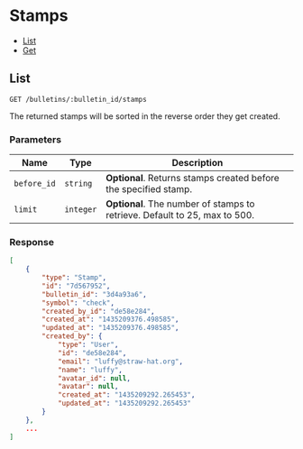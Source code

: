 # Stamps

* [List](#list)
* [Get](#get)


## List

```
GET /bulletins/:bulletin_id/stamps
```

The returned stamps will be sorted in the reverse order they get created.

### Parameters

| Name        | Type      | Description |
| ----------- | --------- | ----------- |
| `before_id` | `string`  | **Optional**. Returns stamps created before the specified stamp. |
| `limit`     | `integer` | **Optional**. The number of stamps to retrieve. Default to 25, max to 500. |

### Response

```json
[
    {
        "type": "Stamp",
        "id": "7d567952",
        "bulletin_id": "3d4a93a6",
        "symbol": "check",
        "created_by_id": "de58e284",
        "created_at": "1435209376.498585",
        "updated_at": "1435209376.498585",
        "created_by": {
            "type": "User",
            "id": "de58e284",
            "email": "luffy@straw-hat.org",
            "name": "luffy",
            "avatar_id": null,
            "avatar": null,
            "created_at": "1435209292.265453",
            "updated_at": "1435209292.265453"
        }
    },
    ...
]
```
